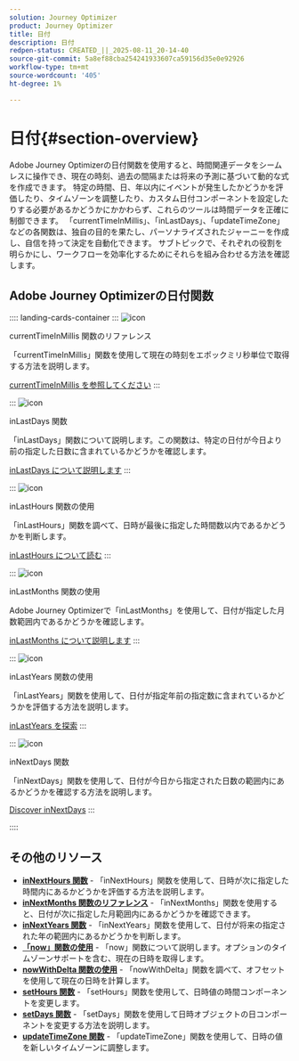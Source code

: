```yaml
---
solution: Journey Optimizer
product: Journey Optimizer
title: 日付
description: 日付
redpen-status: CREATED_||_2025-08-11_20-14-40
source-git-commit: 5a8ef88cba254241933607ca59156d35e0e92926
workflow-type: tm+mt
source-wordcount: '405'
ht-degree: 1%

---
```



# 日付{#section-overview}

Adobe Journey Optimizerの日付関数を使用すると、時間関連データをシームレスに操作でき、現在の時刻、過去の間隔または将来の予測に基づいて動的な式を作成できます。 特定の時間、日、年以内にイベントが発生したかどうかを評価したり、タイムゾーンを調整したり、カスタム日付コンポーネントを設定したりする必要があるかどうかにかかわらず、これらのツールは時間データを正確に制御できます。 「currentTimeInMillis」、「inLastDays」、「updateTimeZone」などの各関数は、独自の目的を果たし、パーソナライズされたジャーニーを作成し、自信を持って決定を自動化できます。 サブトピックで、それぞれの役割を明らかにし、ワークフローを効率化するためにそれらを組み合わせる方法を確認します。

## Adobe Journey Optimizerの日付関数

:::: landing-cards-container
:::
![icon](https://cdn.experienceleague.adobe.com/icons/code-branch.svg)

currentTimeInMillis 関数のリファレンス

「currentTimeInMillis」関数を使用して現在の時刻をエポックミリ秒単位で取得する方法を説明します。

[currentTimeInMillis を参照してください](../using/building-journeys/functions/functioncurrenttimeinmillis.md)
:::

:::
![icon](https://cdn.experienceleague.adobe.com/icons/code-branch.svg)

inLastDays 関数

「inLastDays」関数について説明します。この関数は、特定の日付が今日より前の指定した日数に含まれているかどうかを確認します。

[inLastDays について説明します](../using/building-journeys/functions/functioninlastdays.md)
:::

:::
![icon](https://cdn.experienceleague.adobe.com/icons/code-branch.svg)

inLastHours 関数の使用

「inLastHours」関数を調べて、日時が最後に指定した時間数以内であるかどうかを判断します。

[inLastHours について読む](../using/building-journeys/functions/functioninlasthours.md)
:::

:::
![icon](https://cdn.experienceleague.adobe.com/icons/code-branch.svg)

inLastMonths 関数の使用

Adobe Journey Optimizerで「inLastMonths」を使用して、日付が指定した月数範囲内であるかどうかを確認します。

[inLastMonths について説明します](../using/building-journeys/functions/functioninlastmonths.md)
:::

:::
![icon](https://cdn.experienceleague.adobe.com/icons/code-branch.svg)

inLastYears 関数の使用

「inLastYears」関数を使用して、日付が指定年前の指定数に含まれているかどうかを評価する方法を説明します。

[inLastYears を探索](../using/building-journeys/functions/functioninlastyears.md)
:::

:::
![icon](https://cdn.experienceleague.adobe.com/icons/code-branch.svg)

inNextDays 関数

「inNextDays」関数を使用して、日付が今日から指定された日数の範囲内にあるかどうかを確認する方法を説明します。

[Discover inNextDays](../using/building-journeys/functions/functioninnextdays.md)
:::

::::


## その他のリソース

- **[inNextHours 関数](../using/building-journeys/functions/functioninnexthours.md)** - 「inNextHours」関数を使用して、日時が次に指定した時間内にあるかどうかを評価する方法を説明します。
- **[inNextMonths 関数のリファレンス](../using/building-journeys/functions/functioninnextmonths.md)** - 「inNextMonths」関数を使用すると、日付が次に指定した月範囲内にあるかどうかを確認できます。
- **[inNextYears 関数](../using/building-journeys/functions/functioninnextyears.md)** - 「inNextYears」関数を使用して、日付が将来の指定された年の範囲内にあるかどうかを判断します。
- **[「now」関数の使用](../using/building-journeys/functions/functionnow.md)** - 「now」関数について説明します。オプションのタイムゾーンサポートを含む、現在の日時を取得します。
- **[nowWithDelta 関数の使用](../using/building-journeys/functions/functionnowwithdelta.md)** - 「nowWithDelta」関数を調べて、オフセットを使用して現在の日時を計算します。
- **[setHours 関数](../using/building-journeys/functions/functionsethours.md)** - 「setHours」関数を使用して、日時値の時間コンポーネントを変更します。
- **[setDays 関数](../using/building-journeys/functions/functionsetdays.md)** - 「setDays」関数を使用して日時オブジェクトの日コンポーネントを変更する方法を説明します。
- **[updateTimeZone 関数](../using/building-journeys/functions/functionupdatetimezone.md)** - 「updateTimeZone」関数を使用して、日時の値を新しいタイムゾーンに調整します。
